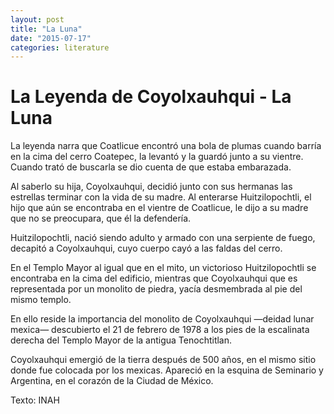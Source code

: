 ```yaml
---
layout: post
title: "La Luna"
date: "2015-07-17"
categories: literature
---
```

# La Leyenda de Coyolxauhqui - La Luna
La leyenda narra que Coatlicue encontró una bola de plumas cuando barría en la cima del cerro Coatepec, la levantó y la guardó junto a su vientre. Cuando trató de buscarla se dio cuenta de que estaba embarazada.

Al saberlo su hija, Coyolxauhqui, decidió junto con sus hermanas las estrellas terminar con la vida de su madre. Al enterarse Huitzilopochtli, el hijo que aún se encontraba en el vientre de Coatlicue, le dijo a su madre que no se preocupara, que él la defendería.

Huitzilopochtli, nació siendo adulto y armado con una serpiente de fuego, decapitó a Coyolxauhqui, cuyo cuerpo cayó a las faldas del cerro.

En el Templo Mayor al igual que en el mito, un victorioso Huitzilopochtli se encontraba en la cima del edificio, mientras que Coyolxauhqui que es representada por un monolito de piedra, yacía desmembrada al pie del mismo templo.

En ello reside la importancia del monolito de Coyolxauhqui —deidad lunar mexica— descubierto el 21 de febrero de 1978 a los pies de la escalinata derecha del Templo Mayor de la antigua Tenochtitlan.

Coyolxauhqui emergió de la tierra después de 500 años, en el mismo sitio donde fue colocada por los mexicas. Apareció en la esquina de Seminario y Argentina, en el corazón de la Ciudad de México.

Texto: INAH

